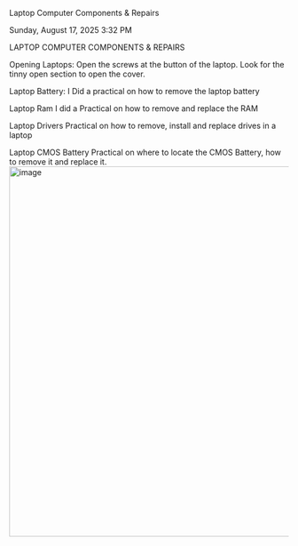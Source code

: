 Laptop Computer Components & Repairs

Sunday, August 17, 2025
3:32 PM

LAPTOP  COMPUTER COMPONENTS & REPAIRS

Opening Laptops:
Open the screws at the button of the laptop.
Look for the tinny open section to open the cover.

Laptop Battery:
I Did a practical on how to remove the laptop battery

Laptop Ram
I did  a Practical on how to remove and replace the RAM 

Laptop Drivers
 Practical on how to remove, install and replace drives in a laptop

Laptop CMOS Battery
Practical on where to locate the CMOS Battery, how to remove it and replace it.<img width="871" height="666" alt="image" src="https://github.com/user-attachments/assets/c7f62e0e-5627-4a48-96a3-a0d360715fec" />

